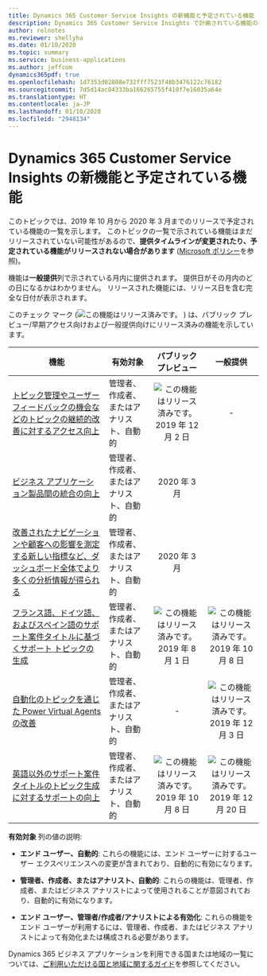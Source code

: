 ```yaml
---
title: Dynamics 365 Customer Service Insights の新機能と予定されている機能 (2019 年リリース ウェーブ 2)
description: Dynamics 365 Customer Service Insights で計画されている機能の概要。
author: relnotes
ms.reviewer: shellyha
ms.date: 01/10/2020
ms.topic: summary
ms.service: business-applications
ms.author: jeffcom
dynamics365pdf: true
ms.openlocfilehash: 1d7353d02888e732fff7523f48b3476122c76182
ms.sourcegitcommit: 7d5d14ac84333ba166265755f410f7e16035a64e
ms.translationtype: HT
ms.contentlocale: ja-JP
ms.lasthandoff: 01/10/2020
ms.locfileid: "2948134"
---
```

# <a name="whats-new-and-planned-for-dynamics-365-customer-service-insights"></a>Dynamics 365 Customer Service Insights の新機能と予定されている機能

このトピックでは、2019 年 10 月から 2020 年 3 月までのリリースで予定されている機能の一覧を示します。 このトピックの一覧で示されている機能はまだリリースされていない可能性があるので、**提供タイムラインが変更されたり、予定されている機能がリリースされない場合があります** ([Microsoft ポリシー](https://go.microsoft.com/fwlink/p/?linkid=2007332)を参照)。

機能は**一般提供**列で示されている月内に提供されます。 提供日がその月内のどの日になるかはわかりません。 リリースされた機能には、リリース日を含む完全な日付が表示されます。

このチェック マーク (![この機能はリリース済みです。](/dynamics365-release-plan/media/green-checkmark.png "この機能はリリース済みです。") ) は、パブリック プレビュー/早期アクセス向けおよび一般提供向けにリリース済みの機能を示しています。

| 機能    | 有効対象    |  パブリック プレビュー |  一般提供 | 
| ---------- |---------------- | :---------------: |:--------------: |
| [トピック管理やユーザー フィードバックの機会などのトピックの継続的改善に対するアクセス向上](continuous-topic-improvement-such-as-additional-topic-controls-opportunities-user-feedback.md) | 管理者、作成者、またはアナリスト、自動的| ![この機能はリリース済みです。](/dynamics365-release-plan/media/green-checkmark.png "この機能はリリース済みです。") 2019 年 12 月 2 日|- | 
| [ビジネス アプリケーション製品間の統合の向上](improved-integrations-across-business-application-products.md) | 管理者、作成者、またはアナリスト、自動的| 2020 年 3 月| | 
| [改善されたナビゲーションや顧客への影響を測定する新しい指標など、ダッシュボード全体でより多くの分析情報が得られる](additional-ai-capabilities-such-as-anomaly-detection-prediction-sentiment-analysis.md) | 管理者、作成者、またはアナリスト、自動的| 2020 年 3 月| | 
| [フランス語、ドイツ語、およびスペイン語のサポート案件タイトルに基づくサポート トピックの生成](support-topic-generation-based-case-titles-french-german-spanish.md) | 管理者、作成者、またはアナリスト、自動的| ![この機能はリリース済みです。](/dynamics365-release-plan/media/green-checkmark.png "この機能はリリース済みです。") 2019 年 8 月 1 日|![この機能はリリース済みです。](/dynamics365-release-plan/media/green-checkmark.png "この機能はリリース済みです。") 2019 年 10 月 8 日 | 
| [自動化のトピックを通じた Power Virtual Agents の改善](improve-dynamics-365-virtual-agent-customer-service-through-topics-automation.md) | 管理者、作成者、またはアナリスト、自動的| -|![この機能はリリース済みです。](/dynamics365-release-plan/media/green-checkmark.png "この機能はリリース済みです。") 2019 年 12 月 3 日 | 
| [英語以外のサポート案件タイトルのトピック生成に対するサポートの向上](improved-support-topic-generation-non-english-case-titles.md) | 管理者、作成者、またはアナリスト、自動的| ![この機能はリリース済みです。](/dynamics365-release-plan/media/green-checkmark.png "この機能はリリース済みです。") 2019 年 10 月 8 日|![この機能はリリース済みです。](/dynamics365-release-plan/media/green-checkmark.png "この機能はリリース済みです。") 2019 年 12 月 20 日 | 

**有効対象** 列の値の説明:

- **エンド ユーザー、自動的**: これらの機能には、エンド ユーザーに対するユーザー エクスペリエンスへの変更が含まれており、自動的に有効になります。

- **管理者、作成者、またはアナリスト、自動的**: これらの機能は、管理者、作成者、またはビジネス アナリストによって使用されることが意図されており、自動的に有効になります。

- **エンド ユーザー、管理者/作成者/アナリストによる有効化**: これらの機能をエンド ユーザーが利用するには、管理者、作成者、またはビジネス アナリストによって有効化または構成される必要があります。


Dynamics 365 ビジネス アプリケーションを利用できる国または地域の一覧については、[ご利用いただける国と地域に関するガイド](https://aka.ms/dynamics_365_international_availability_deck)を参照してください。 
